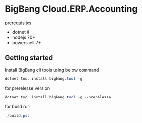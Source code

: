 # BigBang Cloud.ERP.Accounting

prerequisites
 - dotnet 8
 - nodejs 20+
 - powershell 7+
## Getting started
Install BigBang cli tools using below command
``` powershell
dotnet tool install bigbang.tool -g 
```
for prerelease version
```powershell
dotnet tool install bigbang.tool -g --prerelease
```
for build run
```powershell
./build.ps1
```